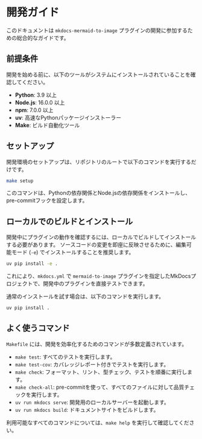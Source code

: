 # 開発ガイド

このドキュメントは `mkdocs-mermaid-to-image` プラグインの開発に参加するための総合的なガイドです。

## 前提条件

開発を始める前に、以下のツールがシステムにインストールされていることを確認してください。

- **Python**: 3.9 以上
- **Node.js**: 16.0.0 以上
- **npm**: 7.0.0 以上
- **uv**: 高速なPythonパッケージインストーラー
- **Make**: ビルド自動化ツール

## セットアップ

開発環境のセットアップは、リポジトリのルートで以下のコマンドを実行するだけです。

```bash
make setup
```

このコマンドは、Pythonの依存関係とNode.jsの依存関係をインストールし、pre-commitフックを設定します。

## ローカルでのビルドとインストール

開発中にプラグインの動作を確認するには、ローカルでビルドしてインストールする必要があります。
ソースコードの変更を即座に反映させるために、編集可能モード (`-e`) でインストールすることを推奨します。

```bash
uv pip install -e .
```

これにより、`mkdocs.yml` で `mermaid-to-image` プラグインを指定したMkDocsプロジェクトで、開発中のプラグインを直接テストできます。

通常のインストールを試す場合は、以下のコマンドを実行します。

```bash
uv pip install .
```

## よく使うコマンド

`Makefile` には、開発を効率化するためのコマンドが多数定義されています。

- `make test`: すべてのテストを実行します。
- `make test-cov`: カバレッジレポート付きでテストを実行します。
- `make check`: フォーマット、リント、型チェック、テストを順番に実行します。
- `make check-all`: pre-commitを使って、すべてのファイルに対して品質チェックを実行します。
- `uv run mkdocs serve`: 開発用のローカルサーバーを起動します。
- `uv run mkdocs build`: ドキュメントサイトをビルドします。

利用可能なすべてのコマンドについては、`make help` を実行して確認してください。
